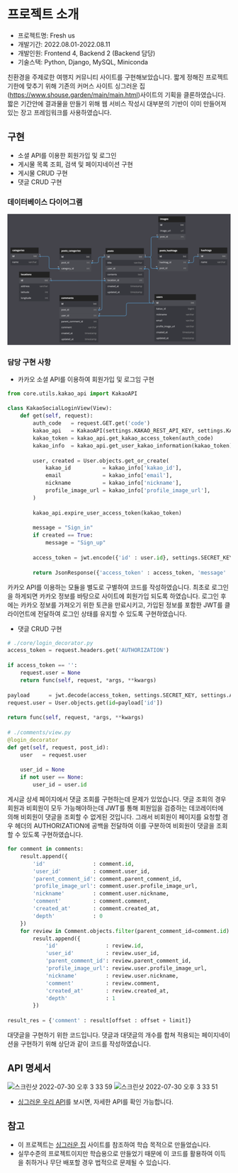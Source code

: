 # 프로젝트 소개

* 프로젝트명: Fresh us
* 개발기간: 2022.08.01-2022.08.11
* 개발인원: Frontend 4, Backend 2 (Backend 담당)
* 기술스택: Python, Django, MySQL, Miniconda

친환경을 주제로한 여행지 커뮤니티 사이트를 구현해보았습니다. 짧게 정해진 프로젝트 기한에 맞추기 위해 기존의 커머스 사이트 싱그러운 집(https://www.shouse.garden/main/main.html)사이트의 기획을 클론하였습니다. 짧은 기간안에 결과물을 만들기 위해 웹 서비스 작성시 대부분의 기반이 이미 만들어져있는 장고 프레임워크를 사용하였습니다. 

## 구현

* 소셜 API를 이용한 회원가입 및 로그인
* 게시물 목록 조회, 검색 및 페이지네이션 구현
* 게시물 CRUD 구현
* 댓글 CRUD 구현
 
### 데이터베이스 다이어그램

![diagram](./schema.png)

### 담당 구현 사항

* 카카오 소셜 API를 이용하여 회원가입 및 로그임 구현

```python
from core.utils.kakao_api import KakaoAPI

class KakaoSocialLoginView(View):
    def get(self, request):
        auth_code   = request.GET.get('code')
        kakao_api   = KakaoAPI(settings.KAKAO_REST_API_KEY, settings.KAKAO_REDIRECT_URI)
        kakao_token = kakao_api.get_kakao_access_token(auth_code)
        kakao_info  = kakao_api.get_user_kakao_information(kakao_token)

        user, created = User.objects.get_or_create(
            kakao_id          = kakao_info['kakao_id'],
            email             = kakao_info['email'],
            nickname          = kakao_info['nickname'],
            profile_image_url = kakao_info['profile_image_url'],
        )

        kakao_api.expire_user_access_token(kakao_token)

        message = "Sign_in"
        if created == True:
            message = "Sign_up"
        
        access_token = jwt.encode({'id' : user.id}, settings.SECRET_KEY, settings.ALGORITHM)

        return JsonResponse({'access_token' : access_token, 'message' : message}, status = 200)
```

카카오 API를 이용하는 모듈을 별도로 구별하여 코드를 작성하였습니다. 최초로 로그인을 하게되면 카카오 정보를 바탕으로 사이트에 회원가입 되도록 하였습니다. 로그인 후에는 카카오 정보를 가져오기 위한 토큰을 만료시키고, 가입된 정보를 포함한 JWT를 클라이언트에 전달하여 로그인 상태를 유지할 수 있도록 구현하였습니다.

* 댓글 CRUD 구현

```python
# ./core/login_decorator.py
access_token = request.headers.get('AUTHORIZATION')

if access_token == '':
    request.user = None
    return func(self, request, *args, **kwargs)

payload      = jwt.decode(access_token, settings.SECRET_KEY, settings.ALGORITHM)
request.user = User.objects.get(id=payload['id'])

return func(self, request, *args, **kwargs)

# ./comments/view.py
@login_decorator
def get(self, request, post_id):
    user   = request.user

    user_id = None
    if not user == None:    
        user_id = user.id
```

게시글 상세 페이지에서 댓글 조회를 구현하는데 문제가 있었습니다. 댓글 조회의 경우 회원과 비회원이 모두 가능해야하는데 JWT를 통해 회원임을 검증하는 데코레이터에 의해 비회원이 댓글을 조회할 수 없게된 것입니다. 그래서 비회원이 페이지를 요청할 경우 헤더의 AUTHORIZATION에 공백을 전달하여 이를 구분하여 비회원이 댓글을 조회할 수 있도록 구현하였습니다.

```python
for comment in comments:
    result.append({
        'id'               : comment.id,
        'user_id'          : comment.user_id,
        'parent_comment_id': comment.parent_comment_id,
        'profile_image_url': comment.user.profile_image_url,
        'nickname'         : comment.user.nickname,
        'comment'          : comment.comment,
        'created_at'       : comment.created_at,
        'depth'            : 0
    })
    for review in Comment.objects.filter(parent_comment_id=comment.id).order_by('-created_at'):
        result.append({
            'id'               : review.id,
            'user_id'          : review.user_id,
            'parent_comment_id': review.parent_comment_id,
            'profile_image_url': review.user.profile_image_url,
            'nickname'         : review.user.nickname,
            'comment'          : review.comment,
            'created_at'       : review.created_at,
            'depth'            : 1
        })

result_res = {'comment' : result[offset : offset + limit]}
```

대댓글을 구현하기 위한 코드입니다. 댓글과 대댓글의 개수를 합쳐 적용되는 페이지네이션을 구현하기 위해 상단과 같이 코드를 작성하였습니다.

## API 명세서
<img width="789" alt="스크린샷 2022-07-30 오후 3 33 59" src="https://user-images.githubusercontent.com/91110192/184284788-c9657496-28e3-4027-bccf-9ebd0ef858ed.png">
<img width="789" alt="스크린샷 2022-07-30 오후 3 33 51" src="https://user-images.githubusercontent.com/91110192/184284793-e3f193f4-8718-47ac-9a0f-00da5e949f10.png">

* [싱그러운 우리 API](https://pastoral-slice-3c4.notion.site/API-553343a65d5c49c1bdf2024745ce39c9)를 보시면, 자세한 API를 확인 가능합니다.

## 참고
- 이 프로젝트는 [싱그러운 집](https://www.shouse.garden/main/main.html) 사이트를 참조하여 학습 목적으로 만들었습니다.
- 실무수준의 프로젝트이지만 학습용으로 만들었기 때문에 이 코드를 활용하여 이득을 취하거나 무단 배포할 경우 법적으로 문제될 수 있습니다.
